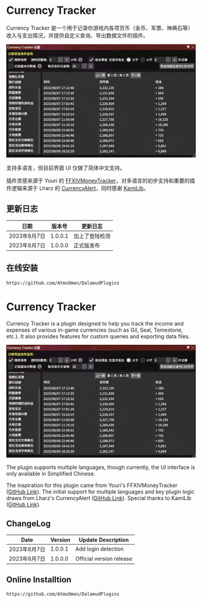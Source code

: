 # Currency Tracker

Currency Tracker 是一个用于记录你游戏内各项货币（金币、军票、神典石等）收入与支出情况，并提供自定义查询、导出数据文件的插件。

![Currency Tracker](https://raw.githubusercontent.com/AtmoOmen/CurrencyTracker/master/Assets/img1.png)

支持多语言，但目前界面 UI 仅做了简体中文支持。

插件灵感来源于 Youri 的 [FFXIVMoneyTracker](https://github.com/yschuurmans/FFXIVMoneyTracker)，对多语言的初步支持和重要的插件逻辑来源于 Lharz 的 [CurrencyAlert](https://github.com/Lharz/xiv-currency-alert)，同时感谢 [KamiLib](https://github.com/MidoriKami/KamiLib)。

## 更新日志

| 日期          | 版本号      | 更新日志                   |
|---------------|-------------|----------------------------|
| 2023年8月7日  | 1.0.0.1     | 加上了登陆检测              |
| 2023年8月7日  | 1.0.0.0     | 正式版发布                 |

## 在线安装
```
https://github.com/AtmoOmen/DalamudPlugins
```

# Currency Tracker

Currency Tracker is a plugin designed to help you track the income and expenses of various in-game currencies (such as Gil, Seal, Tomestone, etc.). It also provides features for custom queries and exporting data files.

![Currency Tracker](https://raw.githubusercontent.com/AtmoOmen/CurrencyTracker/master/Assets/img1.png)

The plugin supports multiple languages, though currently, the UI interface is only available in Simplified Chinese.

The inspiration for this plugin came from Youri's FFXIVMoneyTracker ([GitHub Link](https://github.com/yschuurmans/FFXIVMoneyTracker)). The initial support for multiple languages and key plugin logic draws from Lharz's CurrencyAlert ([GitHub Link](https://github.com/Lharz/xiv-currency-alert)). Special thanks to KamiLib ([GitHub Link](https://github.com/MidoriKami/KamiLib)).

## ChangeLog

| Date          | Version     | Update Description           |
|---------------|-------------|------------------------------|
| 2023年8月7日  | 1.0.0.1     | Add login detection           |
| 2023年8月7日  | 1.0.0.0     | Official version release     |

## Online Installtion
```
https://github.com/AtmoOmen/DalamudPlugins
```